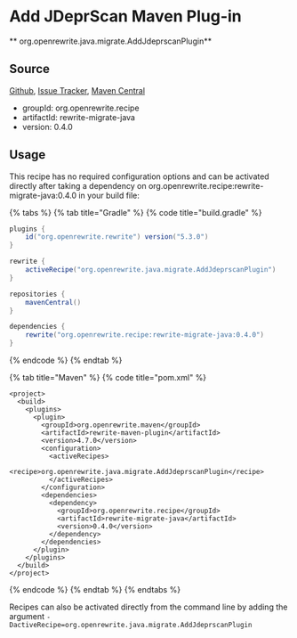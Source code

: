 # Add JDeprScan Maven Plug-in

** org.openrewrite.java.migrate.AddJdeprscanPlugin**

## Source

[Github](https://github.com/openrewrite/rewrite-migrate-java), [Issue Tracker](https://github.com/openrewrite/rewrite-migrate-java/issues), [Maven Central](https://search.maven.org/artifact/org.openrewrite.recipe/rewrite-migrate-java/0.4.0/jar)

* groupId: org.openrewrite.recipe
* artifactId: rewrite-migrate-java
* version: 0.4.0


## Usage

This recipe has no required configuration options and can be activated directly after taking a dependency on org.openrewrite.recipe:rewrite-migrate-java:0.4.0 in your build file:

{% tabs %}
{% tab title="Gradle" %}
{% code title="build.gradle" %}
```groovy
plugins {
    id("org.openrewrite.rewrite") version("5.3.0")
}

rewrite {
    activeRecipe("org.openrewrite.java.migrate.AddJdeprscanPlugin")
}

repositories {
    mavenCentral()
}

dependencies {
    rewrite("org.openrewrite.recipe:rewrite-migrate-java:0.4.0")
}
```
{% endcode %}
{% endtab %}

{% tab title="Maven" %}
{% code title="pom.xml" %}
```markup
<project>
  <build>
    <plugins>
      <plugin>
        <groupId>org.openrewrite.maven</groupId>
        <artifactId>rewrite-maven-plugin</artifactId>
        <version>4.7.0</version>
        <configuration>
          <activeRecipes>
            <recipe>org.openrewrite.java.migrate.AddJdeprscanPlugin</recipe>
          </activeRecipes>
        </configuration>
        <dependencies>
          <dependency>
            <groupId>org.openrewrite.recipe</groupId>
            <artifactId>rewrite-migrate-java</artifactId>
            <version>0.4.0</version>
          </dependency>
        </dependencies>
      </plugin>
    </plugins>
  </build>
</project>
```
{% endcode %}
{% endtab %}
{% endtabs %}

Recipes can also be activated directly from the command line by adding the argument `-DactiveRecipe=org.openrewrite.java.migrate.AddJdeprscanPlugin`
